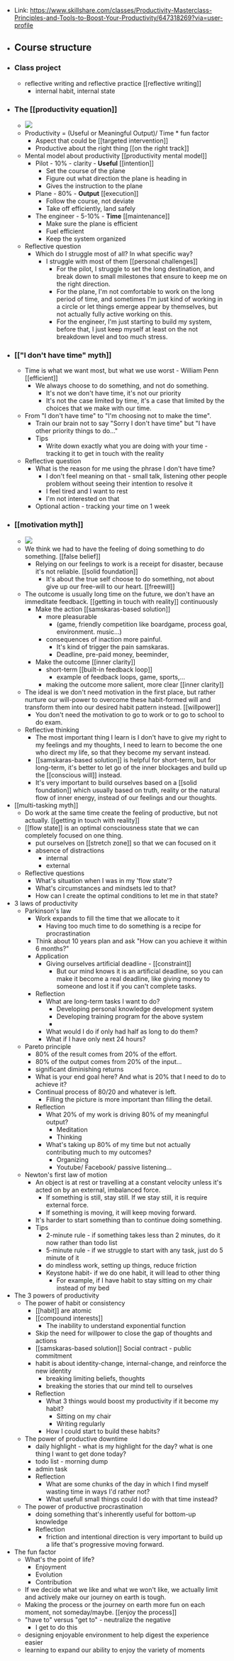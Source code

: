 - Link: https://www.skillshare.com/classes/Productivity-Masterclass-Principles-and-Tools-to-Boost-Your-Productivity/647318269?via=user-profile
- ## Course structure
- ### Class project
    - reflective writing and reflective practice [[reflective writing]]
        - internal habit, internal state
- ### The [[productivity equation]]
    - ![](https://firebasestorage.googleapis.com/v0/b/firescript-577a2.appspot.com/o/imgs%2Fapp%2FNgoctien%2FS-uT_vqdyL.png?alt=media&token=bd7f7895-0b39-4c23-ad10-bcdc765ba097)
    - Productivity = (Useful or Meaningful Output)/ Time * fun factor
        - Aspect that could be [[targeted intervention]]
        - Productive about the right thing [[on the right track]]
    - Mental model about productivity [[productivity mental model]]
        - Pilot - 10% - clarity - **Useful** [[intention]]
            - Set the course of the plane
            - Figure out what direction the plane is heading in
            - Gives the instruction to the plane
        - Plane - 80% - **Output** [[execution]]
            - Follow the course, not deviate
            - Take off efficiently, land safely
        - The engineer - 5-10% - **Time** [[maintenance]]
            - Make sure the plane is efficient
            - Fuel efficient
            - Keep the system organized 
    - Reflective question
        - Which do I struggle most of all? In what specific way? 
            - I struggle with most of them [[personal challenges]]
                - For the pilot, I struggle to set the long destination, and break down to small milestones that ensure to keep me on the right direction.
                - For the plane, I'm not comfortable to work on the long period of time, and sometimes I'm just kind of working in a circle or let things emerge appear by themselves, but not actually fully active working on this.
                - For the engineer, I'm just starting to build my system, before that, I just keep myself at least on the not breakdown level and too much stress.
- ### [["I don't have time" myth]]
    - Time is what we want most, but what we use worst - William Penn [[efficient]]
        - We always choose to do something, and not do something. 
            - It's not we don't have time, it's not our priority
            - It's not the case limited by time, it's a case that limited by the choices that we make with our time.
    - From "I don't have time" to "I'm choosing not to make the time".  
        - Train our brain not to say "Sorry I don't have time" but "I have other priority things to do..."
        - Tips
            - Write down exactly what you are doing with your time - tracking it to get in touch with the reality
    - Reflective question
        - What is the reason for me using the phrase I don't have time?
            - I don't feel meaning on that - small talk, listening other people problem without seeing their intention to resolve it
            - I feel tired and I want to rest
            - I'm not interested on that
        - Optional action - tracking your time on 1 week
- ### [[motivation myth]]
    - ![](https://firebasestorage.googleapis.com/v0/b/firescript-577a2.appspot.com/o/imgs%2Fapp%2FNgoctien%2F2G_MQglYWD.png?alt=media&token=ad06b972-c4e4-43b8-86fa-6b3bb9778572)
    - We think we had to have the feeling of doing something to do something. [[false belief]]
        - Relying on our feelings to work is a receipt for disaster, because it's not reliable. [[solid foundation]]
            - It's about the true self choose to do something, not about give up our free-will to our heart.  [[freewill]]
    - The outcome is usually long time on the future, we don't have an immeditate feedback. [[getting in touch with reality]] continuously
        - Make the action [[samskaras-based solution]]
            - more pleasurable 
                - (game, friendly competition like boardgame, process goal, environment. music...)
            - consequences of inaction more painful. 
                - It's kind of trigger the pain samskaras.
                - Deadline, pre-paid money, beeminder, 
        - Make the outcome [[inner clarity]]
            - short-term [[built-in feedback loop]]
                - example of feedback loops, game, sports,...
            - making the outcome more salient, more clear [[inner clarity]]
    - The ideal is we don't need motivation in the first place, but rather nurture our will-power to overcome these habit-formed will and transform them into our desired habit pattern  instead. [[willpower]]
        - You don't need the motivation to go to work or to go to school to do exam.
    - Reflective thinking
        - The most important thing I learn is I don't have to give my right to my feelings and my thoughts, I need to learn to become the one who direct my life, so that they become my servant instead.
        - [[samskaras-based solution]] is helpful for short-term, but for long-term, it's better to let go of the inner blockages and build up the [[conscious will]] instead.
        - It's very important to build ourselves based on a [[solid foundation]] which usually based on truth, reality or the natural flow of inner energy, instead of our feelings and our thoughts. 
- [[multi-tasking myth]]
    - Do work at the same time create the feeling of productive, but not actually. [[getting in touch with reality]]
    - [[flow state]] is an optimal consciousness state that we can completely focused on one thing.
        - put ourselves on [[stretch zone]] so that we can focused on it 
        - absence of distractions
            - internal
            - external
    - Reflective questions
        - What's situation when I was in my 'flow state'?
        - What's circumstances and mindsets led to that?
        - How can I create the optimal conditions to let me in that state?
- 3 laws of productivity
    - Parkinson's law
        - Work expands to fill the time that we allocate to it
            - Having too much time to do something is a recipe for procrastination
        - Think about 10 years plan and ask "How can you achieve it within 6 months?"
        - Application
            - Giving ourselves artificial deadline - [[constraint]]
                - But our mind knows it is an artificial deadline, so you can make it become a real deadline, like giving money to someone and lost it if you can't complete tasks.
        - Reflection
            - What are long-term tasks I want to do?
                - Developing personal knowledge development system
                - Developing training program for the above system
                - 
            - What would I do if only had half as long to do them?
            - What if I have only next 24 hours?
    - Pareto principle 
        - 80% of the result comes from 20% of the effort.
        - 80% of the output comes from 20% of the input...
        - significant diminishing returns
        - What is your end goal here? And what is 20% that I need to do to achieve it?
        - Continual process of 80/20 and whatever is left. 
            - Filling the picture is more important than filling the detail.
        - Reflection
            - What 20% of my work is driving 80% of my meaningful output?
                - Meditation
                - Thinking
            - What's taking up 80% of my time but not actually contributing much to my outcomes?
                - Organizing
                - Youtube/ Facebook/ passive listening...
    - Newton's first law of motion
        - An object is at rest or travelling at a constant velocity unless it's acted on by an external, imbalanced force.
            - If something is still, stay still. If we stay still, it is require external force.
            - If something is moving, it will keep moving forward. 
        - It's harder to start something than to continue doing something.
        - Tips
            - 2-minute rule - if something takes less than 2 minutes, do it now rather than todo list
            - 5-minute rule - if we struggle to start with any task,  just do 5 minute of it
            - do mindless work, setting up things, reduce friction
            - Keystone habit- if we do one habit, it will lead to other thing
                - For example, if I have habit to stay sitting on my chair instead of my bed
- The 3 powers of productivity
    - The power of habit or consistency
        - [[habit]] are atomic
        - [[compound interests]]
            - The inability to understand exponential function
        - Skip the need for willpower to close the gap of thoughts and actions
        - [[samskaras-based solution]] Social contract - public commitment
        - habit is about identity-change, internal-change, and reinforce the new identity
            - breaking limiting beliefs, thoughts
            - breaking the stories that our mind tell to ourselves
        - Reflection
            - What 3 things would boost my productivity if it become my habit?
                - Sitting on my chair
                - Writing regularly
            - How I could start to build these habits?
    - The power of productive downtime
        - daily highlight - what is my highlight for the day?  what is one thing I want to get done today? 
        - todo list - morning dump
        - admin task
        - Reflection
            - What are some chunks of the day in which I find myself wasting time  in ways I'd rather not?
            - What usefull small things could I do with that time instead?
    - The power of productive procrastination
        - doing something that's inherently useful for bottom-up knowledge
        - Reflection
            - friction and intentional direction is very important  to build up a life that's progressive moving forward.
- The fun factor
    - What's the point of life?
        - Enjoyment
        - Evolution
        - Contribution
    - If we decide what we like and what we won't like, we actually limit and actively make our journey on earth is tough.
    - Making the process or the journey on earth more fun on each moment, not someday/maybe. [[enjoy the process]]
    - "have to" versus "get to" - neutralize the negative
        - I get to do this 
    - designing enjoyable environment to help digest the experience easier
    - learning to expand our ability to enjoy the variety of moments 
